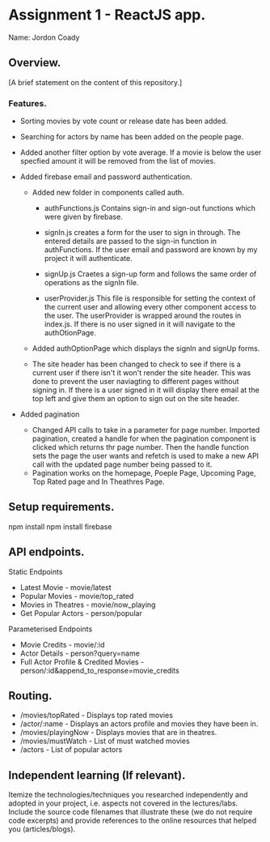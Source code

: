 # Assignment 1 - ReactJS app.

Name: Jordon Coady

## Overview.

[A brief statement on the content of this repository.]

### Features.
+ Sorting movies by vote count or release date has been added.

+ Searching for actors by name has been added on the people page.

+ Added another filter option by vote average. If a movie is below the user 
  specfied amount it will be removed from the list of movies.

+ Added firebase email and password authentication. 
  - Added new folder in components called auth.
    - authFunctions.js
      Contains sign-in and sign-out functions which were given by firebase.

    - signIn.js
      creates a form for the user to sign in through. The entered details are passed to the 
      sign-in function in authFunctions. If the user email and password are known by my project it will authenticate.

    - signUp.js
      Craetes a sign-up form and follows the same order of operations as the signIn file.

    - userProvider.js
      This file is responsible for setting the context of the current user and allowing every other component access to the user.
      The userProvider is wrapped around the routes in index.js. If there is no user signed in it will navigate to the authOtionPage.
  
  - Added authOptionPage which displays the signIn and signUp forms.
  - The site header has been changed to check to see if there is a current user if there isn't it won't render the 
    site header. This was done to prevent the user naviagting to different pages without signing in. If there is a 
    user signed in it will display there email at the top left and give them an option to sign out on the site header.

+ Added pagination
  - Changed API calls to take in a parameter for page number. Imported pagination,
    created a handle for when the pagination component is clicked which returns thr page number.
    Then the handle function sets the page the user wants and refetch is used to make a new API call with 
    the updated page number being passed to it.
  - Pagination works on the homepage, Poeple Page, Upcoming Page, Top Rated page and In Theathres Page.

## Setup requirements.
npm install
npm install firebase

## API endpoints.
Static Endpoints
+ Latest Movie - movie/latest
+ Popular Movies - movie/top_rated
+ Movies in Theatres - movie/now_playing
+ Get Popular Actors - person/popular

Parameterised Endpoints
+ Movie Credits - movie/:id
+ Actor Details - person?query=name
+ Full Actor Profile & Credited Movies - person/:id&append_to_response=movie_credits

## Routing.
+ /movies/topRated - Displays top rated movies
+ /actor/:name - Displays an actors profile and movies they have been in.
+ /movies/playingNow - Displays movies that are in theatres.
+ /movies/mustWatch - List of must watched movies
+ /actors - List of popular actors

## Independent learning (If relevant).

Itemize the technologies/techniques you researched independently and adopted in your project, 
i.e. aspects not covered in the lectures/labs. Include the source code filenames that illustrate these 
(we do not require code excerpts) and provide references to the online resources that helped you (articles/blogs).